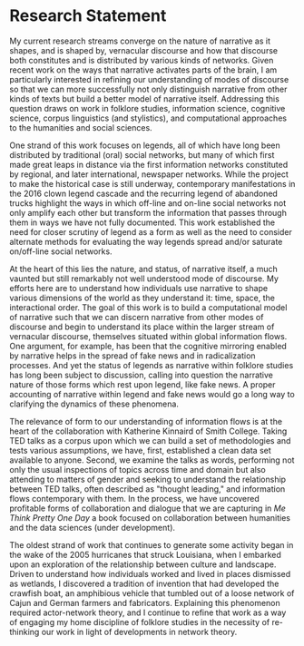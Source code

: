 # Research Statement

My current research streams converge on the nature of narrative as it shapes, and is shaped by, vernacular discourse and how that discourse both constitutes and is distributed by various kinds of networks. Given recent work on the ways that narrative activates parts of the brain, I am particularly interested in refining our understanding of modes of discourse so that we can more successfully not only distinguish narrative from other kinds of texts but build a better model of narrative itself. Addressing this question draws on work in folklore studies, information science, cognitive science, corpus linguistics (and stylistics), and computational approaches to the humanities and social sciences.

One strand of this work focuses on legends, all of which have long been distributed by traditional (oral) social networks, but many of which first made great leaps in distance via the first information networks constituted by regional, and later international, newspaper networks. While the project to make the historical case is still underway, contemporary manifestations in the 2016 clown legend cascade and the recurring legend of abandoned trucks highlight the ways in which off-line and on-line social networks not only amplify each other but transform the information that passes through them in ways we have not fully documented. This work established the need for closer scrutiny of legend as a form as well as the need to consider alternate methods for evaluating the way legends spread and/or saturate on/off-line social networks.

At the heart of this lies the nature, and status, of narrative itself, a much vaunted but still remarkably not well understood mode of discourse. My efforts here are to understand how individuals use narrative to shape various dimensions of the world as they understand it: time, space, the interactional order. The goal of this work is to build a computational model of narrative such that we can discern narrative from other modes of discourse and begin to understand its place within the larger stream of vernacular discourse, themselves situated within global information flows. One argument, for example, has been that the cognitive mirroring enabled by narrative helps in the spread of fake news and in radicalization processes. And yet the status of legends as narrative within folklore studies has long been subject to discussion, calling into question the narrative nature of those forms which rest upon legend, like fake news. A proper accounting of narrative within legend and fake news would go a long way to clarifying the dynamics of these phenomena.

The relevance of form to our understanding of information flows is at the heart of the collaboration with Katherine Kinnaird of Smith College. Taking TED talks as a corpus upon which we can build a set of methodologies and tests various assumptions, we have, first, established a clean data set available to anyone. Second, we examine the talks as words, performing not only the usual inspections of topics across time and domain but also attending to matters of gender and seeking to understand the relationship between TED talks, often described as "thought leading," and information flows contemporary with them. In the process, we have uncovered profitable forms of collaboration and dialogue that we are capturing in _Me Think Pretty One Day_ a book focused on collaboration between humanities and the data sciences (under development).

The oldest strand of work that continues to generate some activity began in the wake of the 2005 hurricanes that struck Louisiana, when I embarked upon an exploration of the relationship between culture and landscape. Driven to understand how individuals worked and lived in places dismissed as wetlands, I discovered a tradition of invention that had developed the crawfish boat, an amphibious vehicle that tumbled out of a loose network of Cajun and German farmers and fabricators. Explaining this phenomenon required actor-network theory, and I continue to refine that work as a way of engaging my home discipline of folklore studies in the necessity of re-thinking our work in light of developments in network theory.
